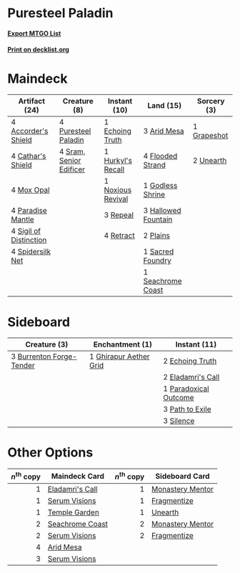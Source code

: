 # Puresteel Paladin

#### [Export MTGO List](../collection/Puresteel%20Paladin/Puresteel%20Paladin.txt)
#### [Print on decklist.org](http://decklist.org/?deckmain=4%09Accorder's%20Shield%0A3%09Arid%20Mesa%0A4%09Cathar's%20Shield%0A1%09Echoing%20Truth%0A4%09Flooded%20Strand%0A1%09Godless%20Shrine%0A1%09Grapeshot%0A3%09Hallowed%20Fountain%0A1%09Hurkyl's%20Recall%0A4%09Mox%20Opal%0A1%09Noxious%20Revival%0A4%09Paradise%20Mantle%0A2%09Plains%0A4%09Puresteel%20Paladin%0A3%09Repeal%0A4%09Retract%0A1%09Sacred%20Foundry%0A1%09Seachrome%20Coast%0A4%09Sigil%20of%20Distinction%0A4%09Spidersilk%20Net%0A4%09Sram,%20Senior%20Edificer%0A2%09Unearth&deckside=3%09Burrenton%20Forge-Tender%0A2%09Echoing%20Truth%0A2%09Eladamri's%20Call%0A1%09Ghirapur%20Aether%20Grid%0A1%09Paradoxical%20Outcome%0A3%09Path%20to%20Exile%0A3%09Silence)
# Maindeck

|                                          Artifact (24)                                          |                                           Creature (8)                                           |                                        Instant (10)                                        |                                          Land (15)                                          |                                     Sorcery (3)                                      |
|-------------------------------------------------------------------------------------------------|--------------------------------------------------------------------------------------------------|--------------------------------------------------------------------------------------------|---------------------------------------------------------------------------------------------|--------------------------------------------------------------------------------------|
|4 [Accorder's Shield](http://gatherer.wizards.com/Pages/Card/Details.aspx?multiverseid=370581)   |4 [Puresteel Paladin](http://gatherer.wizards.com/Pages/Card/Details.aspx?multiverseid=227504)    |1 [Echoing Truth](http://gatherer.wizards.com/Pages/Card/Details.aspx?multiverseid=405212)  |3 [Arid Mesa](http://gatherer.wizards.com/Pages/Card/Details.aspx?multiverseid=405092)       |1 [Grapeshot](http://gatherer.wizards.com/Pages/Card/Details.aspx?multiverseid=426588)|
|4 [Cathar's Shield](http://gatherer.wizards.com/Pages/Card/Details.aspx?multiverseid=414498)     |4 [Sram, Senior Edificer](http://gatherer.wizards.com/Pages/Card/Details.aspx?multiverseid=423690)|1 [Hurkyl's Recall](http://gatherer.wizards.com/Pages/Card/Details.aspx?multiverseid=135260)|4 [Flooded Strand](http://gatherer.wizards.com/Pages/Card/Details.aspx?multiverseid=405098)  |2 [Unearth](http://gatherer.wizards.com/Pages/Card/Details.aspx?multiverseid=442102)  |
|4 [Mox Opal](http://gatherer.wizards.com/Pages/Card/Details.aspx?multiverseid=397719)            |                                                                                                  |1 [Noxious Revival](http://gatherer.wizards.com/Pages/Card/Details.aspx?multiverseid=230067)|1 [Godless Shrine](http://gatherer.wizards.com/Pages/Card/Details.aspx?multiverseid=405099)  |                                                                                      |
|4 [Paradise Mantle](http://gatherer.wizards.com/Pages/Card/Details.aspx?multiverseid=73558)      |                                                                                                  |3 [Repeal](http://gatherer.wizards.com/Pages/Card/Details.aspx?multiverseid=405357)         |3 [Hallowed Fountain](http://gatherer.wizards.com/Pages/Card/Details.aspx?multiverseid=97071)|                                                                                      |
|4 [Sigil of Distinction](http://gatherer.wizards.com/Pages/Card/Details.aspx?multiverseid=174867)|                                                                                                  |4 [Retract](http://gatherer.wizards.com/Pages/Card/Details.aspx?multiverseid=48573)         |2 [Plains](http://gatherer.wizards.com/Pages/Card/Details.aspx?multiverseid=439856)          |                                                                                      |
|4 [Spidersilk Net](http://gatherer.wizards.com/Pages/Card/Details.aspx?multiverseid=394708)      |                                                                                                  |                                                                                            |1 [Sacred Foundry](http://gatherer.wizards.com/Pages/Card/Details.aspx?multiverseid=405106)  |                                                                                      |
|                                                                                                 |                                                                                                  |                                                                                            |1 [Seachrome Coast](http://gatherer.wizards.com/Pages/Card/Details.aspx?multiverseid=209399) |                                                                                      |


# Sideboard

|                                           Creature (3)                                            |                                         Enchantment (1)                                         |                                          Instant (11)                                          |
|---------------------------------------------------------------------------------------------------|-------------------------------------------------------------------------------------------------|------------------------------------------------------------------------------------------------|
|3 [Burrenton Forge-Tender](http://gatherer.wizards.com/Pages/Card/Details.aspx?multiverseid=438580)|1 [Ghirapur Aether Grid](http://gatherer.wizards.com/Pages/Card/Details.aspx?multiverseid=398517)|2 [Echoing Truth](http://gatherer.wizards.com/Pages/Card/Details.aspx?multiverseid=405212)      |
|                                                                                                   |                                                                                                 |2 [Eladamri's Call](http://gatherer.wizards.com/Pages/Card/Details.aspx?multiverseid=442192)    |
|                                                                                                   |                                                                                                 |1 [Paradoxical Outcome](http://gatherer.wizards.com/Pages/Card/Details.aspx?multiverseid=417633)|
|                                                                                                   |                                                                                                 |3 [Path to Exile](http://gatherer.wizards.com/Pages/Card/Details.aspx?multiverseid=220511)      |
|                                                                                                   |                                                                                                 |3 [Silence](http://gatherer.wizards.com/Pages/Card/Details.aspx?multiverseid=191083)            |


# Other Options

|*n*<sup>th</sup> copy|                                      Maindeck Card                                       |*n*<sup>th</sup> copy|                                      Sideboard Card                                       |
|--------------------:|------------------------------------------------------------------------------------------|--------------------:|-------------------------------------------------------------------------------------------|
|                    1|[Eladamri's Call](http://gatherer.wizards.com/Pages/Card/Details.aspx?multiverseid=442192)|                    1|[Monastery Mentor](http://gatherer.wizards.com/Pages/Card/Details.aspx?multiverseid=391883)|
|                    1|[Serum Visions](http://gatherer.wizards.com/Pages/Card/Details.aspx?multiverseid=50145)   |                    1|[Fragmentize](http://gatherer.wizards.com/Pages/Card/Details.aspx?multiverseid=417587)     |
|                    1|[Temple Garden](http://gatherer.wizards.com/Pages/Card/Details.aspx?multiverseid=405112)  |                    1|[Unearth](http://gatherer.wizards.com/Pages/Card/Details.aspx?multiverseid=442102)         |
|                    2|[Seachrome Coast](http://gatherer.wizards.com/Pages/Card/Details.aspx?multiverseid=209399)|                    2|[Monastery Mentor](http://gatherer.wizards.com/Pages/Card/Details.aspx?multiverseid=391883)|
|                    2|[Serum Visions](http://gatherer.wizards.com/Pages/Card/Details.aspx?multiverseid=50145)   |                    2|[Fragmentize](http://gatherer.wizards.com/Pages/Card/Details.aspx?multiverseid=417587)     |
|                    4|[Arid Mesa](http://gatherer.wizards.com/Pages/Card/Details.aspx?multiverseid=405092)      |                     |                                                                                           |
|                    3|[Serum Visions](http://gatherer.wizards.com/Pages/Card/Details.aspx?multiverseid=50145)   |                     |                                                                                           |

